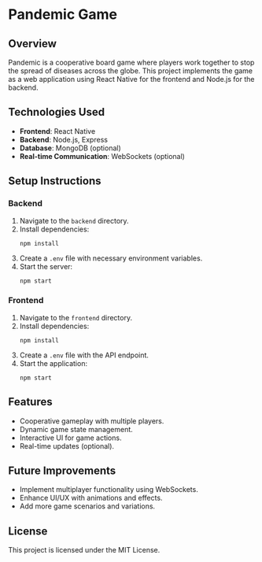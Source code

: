 # Pandemic Game

## Overview
Pandemic is a cooperative board game where players work together to stop the spread of diseases across the globe. This project implements the game as a web application using React Native for the frontend and Node.js for the backend.

## Technologies Used
- **Frontend**: React Native
- **Backend**: Node.js, Express
- **Database**: MongoDB (optional)
- **Real-time Communication**: WebSockets (optional)

## Setup Instructions

### Backend
1. Navigate to the `backend` directory.
2. Install dependencies:
   ```
   npm install
   ```
3. Create a `.env` file with necessary environment variables.
4. Start the server:
   ```
   npm start
   ```

### Frontend
1. Navigate to the `frontend` directory.
2. Install dependencies:
   ```
   npm install
   ```
3. Create a `.env` file with the API endpoint.
4. Start the application:
   ```
   npm start
   ```

## Features
- Cooperative gameplay with multiple players.
- Dynamic game state management.
- Interactive UI for game actions.
- Real-time updates (optional).

## Future Improvements
- Implement multiplayer functionality using WebSockets.
- Enhance UI/UX with animations and effects.
- Add more game scenarios and variations.

## License
This project is licensed under the MIT License.